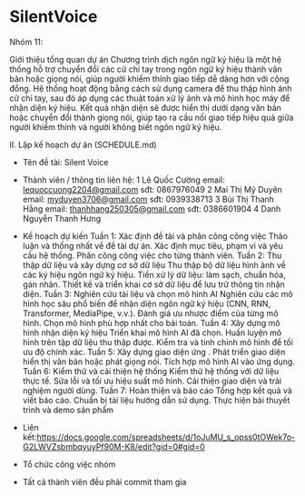 # SilentVoice
Nhóm 11: 

Giới thiệu tổng quan dự án
	Chương trình dịch ngôn ngữ ký hiệu là một hệ thống hỗ trợ chuyển đổi các cử chỉ tay trong ngôn ngữ ký hiệu thành văn bản hoặc giọng nói, giúp người khiếm thính giao tiếp dễ dàng hơn với cộng đồng. Hệ thống hoạt động bằng cách sử dụng camera để thu thập hình ảnh cử chỉ tay, sau đó áp dụng các thuật toán xử lý ảnh và mô hình học máy để nhận diện ký hiệu. Kết quả nhận diện sẽ được hiển thị dưới dạng văn bản hoặc chuyển đổi thành giọng nói, giúp tạo ra cầu nối giao tiếp hiệu quả giữa người khiếm thính và người không biết ngôn ngữ ký hiệu.



II. Lập kế hoạch dự án (SCHEDULE.md)

   * Tên đề tài: Silent Voice

   * Thành viên / thông tin liên hệ:
     1 Lê Quốc Cường 
      email: lequoccuong2204@gmail.com
      sđt: 0867976049
     2 Mai Thị Mỹ Duyên
     email: myduyen3706@gmail.com 
     sđt: 0939338713 
     3 Bùi Thị Thanh Hằng
     email: thanhhang250305@gmail.com
      sđt: 0386601904
     4 Danh Nguyễn Thanh Hưng


   * Kế hoạch dự kiến
	Tuần 1: Xác định đề tài và phân công công việc
	Thảo luận và thống nhất về đề tài dự án.
	Xác định mục tiêu, phạm vi và yêu cầu hệ thống.
	Phân công công việc cho từng thành viên.
	Tuần 2: Thu thập dữ liệu và xây dựng cơ sở dữ liệu
	Thu thập bộ dữ liệu hình ảnh về các ký hiệu ngôn ngữ ký hiệu.
	Tiền xử lý dữ liệu: làm sạch, chuẩn hóa, gán nhãn.
	Thiết kế và triển khai cơ sở dữ liệu để lưu trữ thông tin nhận diện.
	Tuần 3: Nghiên cứu tài liệu và chọn mô hình AI
	Nghiên cứu các mô hình học sâu phổ biến để nhận diện ngôn ngữ ký hiệu (CNN, RNN, Transformer, MediaPipe, v.v.).
	Đánh giá ưu nhược điểm của từng mô hình.
	Chọn mô hình phù hợp nhất cho bài toán.
	Tuần 4: Xây dựng mô hình nhận diện ký hiệu
	Triển khai mô hình AI đã chọn.
	Huấn luyện mô hình trên tập dữ liệu thu thập được.
	Kiểm tra và tinh chỉnh mô hình để tối ưu độ chính xác.
	Tuần 5: Xây dựng giao diện ứng .
	Phát triển giao diện hiển thị văn bản hoặc phát giọng nói.
	Tích hợp mô hình AI vào ứng dụng.
	Tuần 6: Kiểm thử và cải thiện hệ thống
	Kiểm thử hệ thống với dữ liệu thực tế.
	Sửa lỗi và tối ưu hiệu suất mô hình.
	Cải thiện giao diện và trải nghiệm người dùng.
	Tuần 7: Hoàn thiện và báo cáo
	Tổng hợp kết quả và viết báo cáo.
	Chuẩn bị tài liệu hướng dẫn sử dụng.
	Thực hiện bài thuyết trình và demo sản phẩm

   * Liên kết:https://docs.google.com/spreadsheets/d/1oJuMU_s_opss0tOWek7o-G2LWVZsbmbqyuyPf90M-K8/edit?gid=0#gid=0
   * Tổ chức công việc nhóm

+ Tất cả thành viên đều phải commit tham gia



